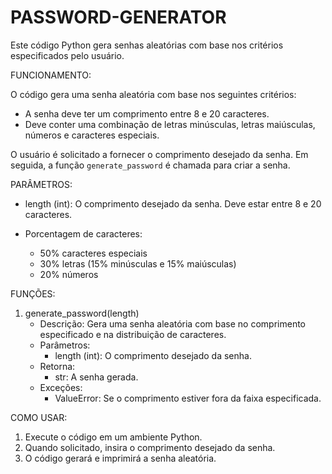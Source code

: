 # PASSWORD-GENERATOR
Este código Python gera senhas aleatórias com base nos critérios especificados pelo usuário.

FUNCIONAMENTO:

O código gera uma senha aleatória com base nos seguintes critérios:
- A senha deve ter um comprimento entre 8 e 20 caracteres.
- Deve conter uma combinação de letras minúsculas, letras maiúsculas, números e caracteres especiais.

O usuário é solicitado a fornecer o comprimento desejado da senha. Em seguida, a função `generate_password` é chamada para criar a senha.

PARÂMETROS:

- length (int): O comprimento desejado da senha. Deve estar entre 8 e 20 caracteres.

- Porcentagem de caracteres:
    - 50% caracteres especiais
    - 30% letras (15% minúsculas e 15% maiúsculas)
    - 20% números

FUNÇÕES:

1. generate_password(length)
    - Descrição: Gera uma senha aleatória com base no comprimento especificado e na distribuição de caracteres.
    - Parâmetros:
        - length (int): O comprimento desejado da senha.
    - Retorna:
        - str: A senha gerada.
    - Exceções:
        - ValueError: Se o comprimento estiver fora da faixa especificada.

COMO USAR:

1. Execute o código em um ambiente Python.
2. Quando solicitado, insira o comprimento desejado da senha.
3. O código gerará e imprimirá a senha aleatória.

